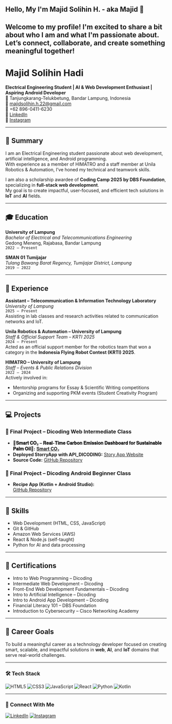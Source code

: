 ## Hello, My I'm Majid Solihin H. - aka Majid 👋
Welcome to my profile! I'm excited to share a bit about who I am and what I'm passionate about.  Let’s connect, collaborate, and create something meaningful together!
---
# Majid Solihin Hadi

**Electrical Engineering Student | AI & Web Development Enthusiast | Aspiring Android Developer**  
📍 Tanjungkarang-Telukbetung, Bandar Lampung, Indonesia  
📧 [majidsolihin.h.22@gmail.com](mailto:majidsolihin.h.22@gmail.com)  
📱 +62 896-0411-6230  
🔗 [LinkedIn](https://www.linkedin.com/in/majid-solihin-hadi-100759275)  
📸 [Instagram](https://www.instagram.com/majidsh_22)

---
## 🌟 Summary

I am an Electrical Engineering student passionate about web development, artificial intelligence, and Android programming.  
With experience as a member of HIMATRO and a staff member at Unila Robotics & Automation, I’ve honed my technical and teamwork skills.

I am also a scholarship awardee of **Coding Camp 2025 by DBS Foundation**, specializing in **full-stack web development**.  
My goal is to create impactful, user-focused, and efficient tech solutions in **IoT** and **AI** fields.

---
## 🎓 Education

**University of Lampung**  
*Bachelor of Electrical and Telecommunications Engineering*  
Gedong Meneng, Rajabasa, Bandar Lampung  
`2022 – Present`

**SMAN 01 Tumijajar**  
*Tulang Bawang Barat Regency, Tumijajar District, Lampung*  
`2019 – 2022`

---
## 💼 Experience

**Assistant – Telecommunication & Information Technology Laboratory**  
*University of Lampung*  
`2025 – Present`  
Assisting in lab classes and research activities related to communication networks and IoT.

**Unila Robotics & Automation – University of Lampung**  
*Staff & Official Support Team – KRTI 2025*  
`2024 – Present`  
Acted as an official support member for the robotics team that won a category in the **Indonesia Flying Robot Contest (KRTI) 2025**.

**HIMATRO – University of Lampung**  
*Staff – Events & Public Relations Division*  
`2022 – 2024`  
Actively involved in:
- Mentorship programs for Essay & Scientific Writing competitions
- Organizing and supporting PKM events (Student Creativity Program)

---
## 💻 Projects

### 🧾 Final Project – Dicoding Web Intermediate Class
- **🌱𝐒𝐦𝐚𝐫𝐭 𝐂𝐎₂ – 𝐑𝐞𝐚𝐥-𝐓𝐢𝐦𝐞 𝐂𝐚𝐫𝐛𝐨𝐧 𝐄𝐦𝐢𝐬𝐬𝐢𝐨𝐧 𝐃𝐚𝐬𝐡𝐛𝐨𝐚𝐫𝐝 𝐟𝐨𝐫 𝐒𝐮𝐬𝐭𝐚𝐢𝐧𝐚𝐛𝐥𝐞 𝐏𝐚𝐥𝐦 𝐎𝐢𝐥🌱:** [𝐒𝐦𝐚𝐫𝐭 𝐂𝐎₂](https://lnkd.in/g2CRUPW2) 
- **Deployed StorryApp with API_DICODING:** [Story App Website](https://majidhadi-2045.github.io/Dicoding_Story-/)   
- **Source Code:** [GitHub Repository](https://github.com/MajidHadi-2045/Dicoding_Story-)

### 📱 Final Project – Dicoding Android Beginner Class  
- **Recipe App (Kotlin + Android Studio):**  
  [GitHub Repository](https://github.com/MajidHadi-2045/My_resep_kue)

---
## 🧠 Skills

- Web Development (HTML, CSS, JavaScript)
- Git & GitHub
- Amazon Web Services (AWS)
- React & Node.js (self-taught)
- Python for AI and data processing

---
## 📜 Certifications

- Intro to Web Programming – Dicoding  
- Intermediate Web Development – Dicoding  
- Front-End Web Development Fundamentals – Dicoding  
- Intro to Artificial Intelligence – Dicoding  
- Intro to Android App Development – Dicoding  
- Financial Literacy 101 – DBS Foundation  
- Introduction to Cybersecurity – Cisco Networking Academy  

---
## 🎯 Career Goals

To build a meaningful career as a technology developer focused on creating smart, scalable, and impactful solutions in **web**, **AI**, and **IoT** domains that serve real-world challenges.

---
### 🛠 Tech Stack

![HTML5](https://img.shields.io/badge/HTML5-E34F26?style=for-the-badge&logo=html5&logoColor=white)
![CSS3](https://img.shields.io/badge/CSS3-1572B6?style=for-the-badge&logo=css3&logoColor=white)
![JavaScript](https://img.shields.io/badge/JavaScript-F7DF1E?style=for-the-badge&logo=javascript&logoColor=black)
![React](https://img.shields.io/badge/React-20232A?style=for-the-badge&logo=react&logoColor=61DAFB)
![Python](https://img.shields.io/badge/Python-3776AB?style=for-the-badge&logo=python&logoColor=white)
![Kotlin](https://img.shields.io/badge/Kotlin-0095D5?style=for-the-badge&logo=kotlin&logoColor=white)

---
### 🔗 Connect With Me

[![LinkedIn](https://img.shields.io/badge/LinkedIn-0A66C2?style=for-the-badge&logo=linkedin&logoColor=white)](https://linkedin.com/in/majid-solihin-hadi-100759275)
[![Instagram](https://img.shields.io/badge/@majidsh__22-E4405F?style=for-the-badge&logo=instagram&logoColor=white)](https://instagram.com/majidsh_22)

